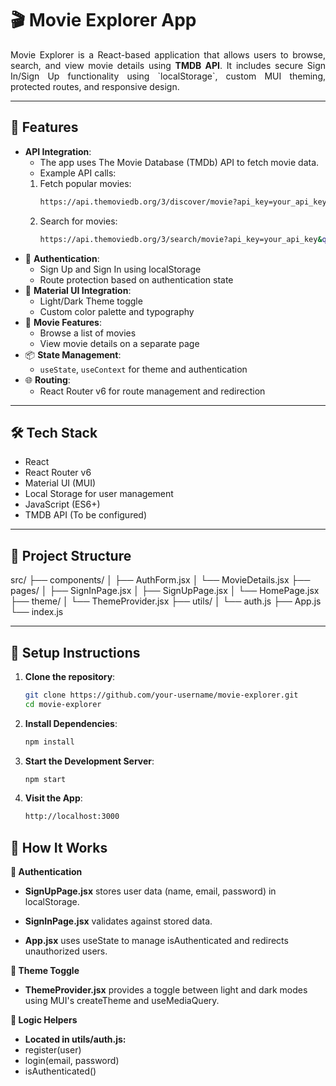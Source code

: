 # 🎬 Movie Explorer App

<p style="text-align: justify;">Movie Explorer is a React-based application that allows users to browse, search, and view movie details using <strong>TMDB API</strong>. It includes secure Sign In/Sign Up functionality using `localStorage`, custom MUI theming, protected routes, and responsive design.
</p>

---

## 🚀 Features

- **API Integration**:
  - The app uses The Movie Database (TMDb) API to fetch movie data.
  - Example API calls:
  1. Fetch popular movies:
      ```bash
      https://api.themoviedb.org/3/discover/movie?api_key=your_api_key&sort_by=popularity.desc
      
  2. Search for movies:
     ```bash
     https://api.themoviedb.org/3/search/movie?api_key=your_api_key&query=movie_title

- 🔐 **Authentication**:
  - Sign Up and Sign In using localStorage
  - Route protection based on authentication state
- 🎨 **Material UI Integration**:
  - Light/Dark Theme toggle
  - Custom color palette and typography
- 🎥 **Movie Features**:
  - Browse a list of movies
  - View movie details on a separate page
- 📦 **State Management**:
  - `useState`, `useContext` for theme and authentication
- 🌐 **Routing**:
  - React Router v6 for route management and redirection

---

## 🛠️ Tech Stack

- React
- React Router v6
- Material UI (MUI)
- Local Storage for user management
- JavaScript (ES6+)
- TMDB API (To be configured)

---

## 📁 Project Structure
src/
├── components/
│ ├── AuthForm.jsx
│ └── MovieDetails.jsx
├── pages/
│ ├── SignInPage.jsx
│ ├── SignUpPage.jsx
│ └── HomePage.jsx
├── theme/
│ └── ThemeProvider.jsx
├── utils/
│ └── auth.js
├── App.js
└── index.js


---

## 🧪 Setup Instructions

1. **Clone the repository**:
   ```bash
   git clone https://github.com/your-username/movie-explorer.git
   cd movie-explorer

2. **Install Dependencies**:
   ```bash
   npm install

3. **Start the Development Server**:
   ```bash
   npm start

4. **Visit the App**:
   ```bash
   http://localhost:3000


## 📌 How It Works
**🔐 Authentication**

- **SignUpPage.jsx** stores user data (name, email, password) in localStorage.

- **SignInPage.jsx** validates against stored data.

- **App.jsx** uses useState to manage isAuthenticated and redirects unauthorized users.

**🌙 Theme Toggle**

- **ThemeProvider.jsx** provides a toggle between light and dark modes using MUI's createTheme and useMediaQuery.

**🧠 Logic Helpers**
- **Located in utils/auth.js:**
- register(user)
- login(email, password)
- isAuthenticated()


